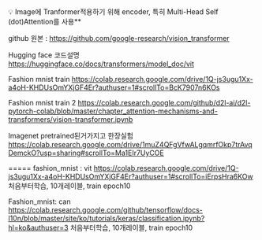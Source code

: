 <aside>
💡 Image에 Tranformer적용하기 위해 encoder, 특히 Multi-Head Self (dot)Attention를 사용**

</aside>

github 원본 : 
https://github.com/google-research/vision_transformer


Hugging face 코드설명
https://huggingface.co/docs/transformers/model_doc/vit 

Fashion mnist train
https://colab.research.google.com/drive/1Q-js3ugu1Xx-a4oH-KHDUsOmYXjGF4Er?authuser=1#scrollTo=BcK7907n6KOs 

Fashion mnist train 2
https://colab.research.google.com/github/d2l-ai/d2l-pytorch-colab/blob/master/chapter_attention-mechanisms-and-transformers/vision-transformer.ipynb 

Imagenet pretrained된거가지고 한장실험
https://colab.research.google.com/drive/1muZ4QFgVfwALgqmrfOkp7trAvqDemckO?usp=sharing#scrollTo=Ma1EIr7UyCOE 


=====
fashion_mnist : vit
https://colab.research.google.com/drive/1Q-js3ugu1Xx-a4oH-KHDUsOmYXjGF4Er?authuser=1#scrollTo=iErpsHra6KOw 
처음부터학습, 10개레이블, train epoch10

Fashion_mnist: can
https://colab.research.google.com/github/tensorflow/docs-l10n/blob/master/site/ko/tutorials/keras/classification.ipynb?hl=ko&authuser=3 
처음부터학습, 10개레이블, train epoch10